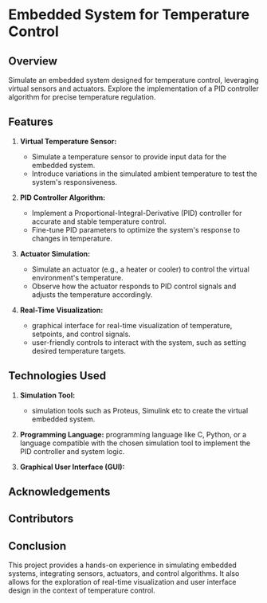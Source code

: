 # Embedded System for Temperature Control

## Overview
Simulate an embedded system designed for temperature control, leveraging virtual sensors and actuators. Explore the implementation of a PID controller algorithm for precise temperature regulation.

## Features
1. **Virtual Temperature Sensor:**
   - Simulate a temperature sensor to provide input data for the embedded system.
   - Introduce variations in the simulated ambient temperature to test the system's responsiveness.

2. **PID Controller Algorithm:**
   - Implement a Proportional-Integral-Derivative (PID) controller for accurate and stable temperature control.
   - Fine-tune PID parameters to optimize the system's response to changes in temperature.

3. **Actuator Simulation:**
   - Simulate an actuator (e.g., a heater or cooler) to control the virtual environment's temperature.
   - Observe how the actuator responds to PID control signals and adjusts the temperature accordingly.

4. **Real-Time Visualization:**
   - graphical interface for real-time visualization of temperature, setpoints, and control signals.
   - user-friendly controls to interact with the system, such as setting desired temperature targets.

## Technologies Used
1. **Simulation Tool:**
   - simulation tools such as Proteus, Simulink etc to create the virtual embedded system.

2. **Programming Language:**
    programming language like C, Python, or a language compatible with the chosen simulation tool to implement the PID controller and system logic.

3. **Graphical User Interface (GUI):**

## Acknowledgements

## Contributors

## Conclusion
This project provides a hands-on experience in simulating embedded systems, integrating sensors, actuators, and control algorithms. It also allows for the exploration of real-time visualization and user interface design in the context of temperature control.
